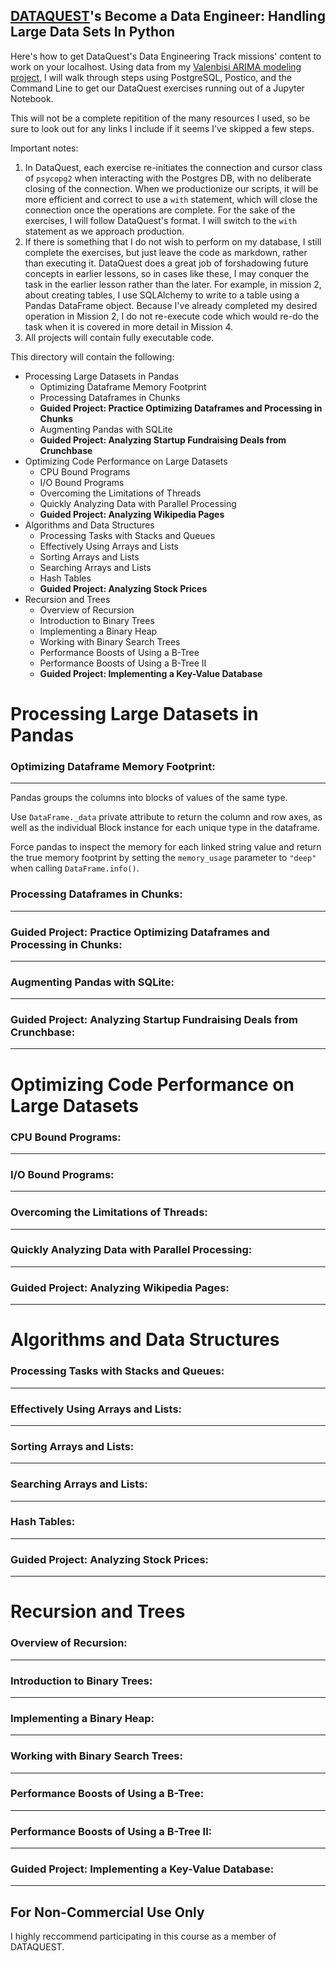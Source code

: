 <a href = "https://www.dataquest.io/home">DATAQUEST</a>'s Become a Data Engineer: Handling Large Data Sets In Python
------
Here's how to get DataQuest's Data Engineering Track missions' content to work on your localhost.
Using data from my <a href = "https://github.com/nmolivo/valencia-data-projects/tree/master/valenbisi">Valenbisi ARIMA modeling project</a>, I will walk through steps using PostgreSQL, Postico, and the Command Line to get our DataQuest exercises running out of a Jupyter Notebook. 

This will not be a complete repitition of the many resources I used, so be sure to look out for any links I include if it seems I've skipped a few steps.

Important notes: 
1. In DataQuest, each exercise re-initiates the connection and cursor class of `psycopg2` when interacting with the Postgres DB, with no deliberate closing of the connection. When we productionize our scripts, it will be more efficient and correct to use a `with` statement, which will close the connection once the operations are complete. For the sake of the exercises, I will follow DataQuest's format. I will switch to the `with` statement as we approach production.<br>
2. If there is something that I do not wish to perform on my database, I still complete the exercises, but just leave the code as markdown, rather than executing it. DataQuest does a great job of forshadowing future concepts in earlier lessons, so in cases like these, I may conquer the task in the earlier lesson rather than the later. For example, in mission 2, about creating tables, I use SQLAlchemy to write to a table using a Pandas DataFrame object. Because I've already completed my desired operation in Mission 2, I do not re-execute code which would re-do the task when it is covered in more detail in Mission 4.
3. All projects will contain fully executable code.

This directory will contain the following:
 * Processing Large Datasets in Pandas
    * Optimizing Dataframe Memory Footprint
    * Processing Dataframes in Chunks
    * <b>Guided Project: Practice Optimizing Dataframes and Processing in Chunks</b>
    * Augmenting Pandas with SQLite
    * <b>Guided Project: Analyzing Startup Fundraising Deals from Crunchbase</b>
  * Optimizing Code Performance on Large Datasets
    * CPU Bound Programs
    * I/O Bound Programs
    * Overcoming the Limitations of Threads
    * Quickly Analyzing Data with Parallel Processing
    * <b>Guided Project: Analyzing Wikipedia Pages</b>
  * Algorithms and Data Structures
    * Processing Tasks with Stacks and Queues
    * Effectively Using Arrays and Lists
    * Sorting Arrays and Lists
    * Searching Arrays and Lists
    * Hash Tables
    * <b>Guided Project: Analyzing Stock Prices</b>
  * Recursion and Trees
    * Overview of Recursion
    * Introduction to Binary Trees
    * Implementing a Binary Heap
    * Working with Binary Search Trees
    * Performance Boosts of Using a B-Tree
    * Performance Boosts of Using a B-Tree II
    * <b>Guided Project: Implementing a Key-Value Database</b>
    
# Processing Large Datasets in Pandas

### Optimizing Dataframe Memory Footprint:
------
Pandas groups the columns into blocks of values of the same type.

Use `DataFrame._data` private attribute to return the column and row axes, as well as the individual Block instance for each unique type in the dataframe.

Force pandas to inspect the memory for each linked string value and return the true memory footprint by setting the `memory_usage` parameter to `"deep"` when calling `DataFrame.info()`.



### Processing Dataframes in Chunks:
------

### Guided Project: Practice Optimizing Dataframes and Processing in Chunks:
------

### Augmenting Pandas with SQLite:
------

### Guided Project: Analyzing Startup Fundraising Deals from Crunchbase:
------

# Optimizing Code Performance on Large Datasets

### CPU Bound Programs:
------

### I/O Bound Programs:
------

### Overcoming the Limitations of Threads:
------

### Quickly Analyzing Data with Parallel Processing:
------

### Guided Project: Analyzing Wikipedia Pages:
------

# Algorithms and Data Structures

### Processing Tasks with Stacks and Queues:
------

### Effectively Using Arrays and Lists:
------

### Sorting Arrays and Lists:
------

### Searching Arrays and Lists:
------

### Hash Tables:
------

### Guided Project: Analyzing Stock Prices:
------

# Recursion and Trees

### Overview of Recursion:
------

### Introduction to Binary Trees:
------

### Implementing a Binary Heap:
------

### Working with Binary Search Trees:
------

### Performance Boosts of Using a B-Tree:
------

### Performance Boosts of Using a B-Tree II:
------

### Guided Project: Implementing a Key-Value Database:
------


For Non-Commercial Use Only
------
I highly reccommend participating in this course as a member of DATAQUEST.
